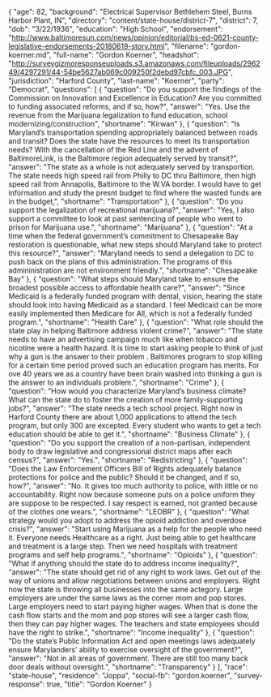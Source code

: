{
  "age": 82,
  "background": "Electrical Supervisor Bethlehem Steel, Burns Harbor Plant, IN",
  "directory": "content/state-house/district-7",
  "district": 7,
  "dob": "3/22/1936",
  "education": "High School",
  "endorsement": "http://www.baltimoresun.com/news/opinion/editorial/bs-ed-0621-county-legislative-endorsements-20180619-story.html",
  "filename": "gordon-koerner.md",
  "full-name": "Gordon Koerner",
  "headshot": "http://surveygizmoresponseuploads.s3.amazonaws.com/fileuploads/296249/4297291/44-54be5627ab069c009250f2debd97cbfc_003.JPG",
  "jurisdiction": "Harford County",
  "last-name": "Koerner",
  "party": "Democrat",
  "questions": [
    {
      "question": "Do you support the findings of the Commission on Innovation and Excellence in Education? Are you committed to funding associated reforms, and if so, how?",
      "answer": "Yes. Use the revenue from the Marijuana legalization to fund education, school modernizing/construction",
      "shortname": "Kirwan"
    },
    {
      "question": "Is Maryland’s transportation spending appropriately balanced between roads and transit? Does the state have the resources to meet its transportation needs? With the cancellation of the Red Line and the advent of BaltimoreLink, is the Baltimore region adequately served by transit?",
      "answer": "The state as a whole is not adequately served by transportion. The state needs high speed rail from Philly to DC thru Baltimore, then high speed rail from Annapolis, Baltimore to the W.VA border. I would have to get information and study the presnt budget to find where the wasted funds are in the budget,",
      "shortname": "Transportation"
    },
    {
      "question": "Do you support the legalization of recreational marijuana?",
      "answer": "Yes, I also support a committee to look at past sentencing of people who went to prison for Marijuana use.",
      "shortname": "Marijuana"
    },
    {
      "question": "At a time when the federal government’s commitment to Chesapeake Bay restoration is questionable, what new steps should Maryland take to protect this resource?",
      "answer": "Maryland needs to send a delegation to DC to push back on the plans of this administration. The programs of this admininistration are not environment friendly.",
      "shortname": "Chesapeake Bay"
    },
    {
      "question": "What steps should Maryland take to ensure the broadest possible access to affordable health care?",
      "answer": "Since Medicaid is a federally funded program with dental, vision, hearing the state should look into having Medicaid as a standard. I feel Medicaid can be more easily implemented then Medicare for All, which is not a federally funded program.",
      "shortname": "Health Care"
    },
    {
      "question": "What role should the state play in helping Baltimore address violent crime?",
      "answer": "The state needs to have an advertising campaign much like when tobacco and nicotine were a health hazard. It is time to start asking people to think of just why a gun is the answer to their problem . Baltimores program to stop killing for a certain time period proved such an education program has merits. For ove 40 years we as a country have been brain washed into thinking a gun is the answer to an individuals problem.",
      "shortname": "Crime"
    },
    {
      "question": "How would you characterize Maryland’s business climate? What can the state do to foster the creation of more family-supporting jobs?",
      "answer": "The state needs a tech school project. Right now in Harford County there are about 1,000 applications to attend the tech program, but only 300 are excepted. Every student who wants to get a tech education should be able to get it.",
      "shortname": "Business Climate"
    },
    {
      "question": "Do you support the creation of a non-partisan, independent body to draw legislative and congressional district maps after each census?",
      "answer": "Yes.",
      "shortname": "Redistricting"
    },
    {
      "question": "Does the Law Enforcement Officers Bill of Rights adequately balance protections for police and the public? Should it be changed, and if so, how?",
      "answer": "No. It gives too much authority to police, with little or no accountability. Right now because someone puts on a police uniform they are suppose to be respected. I say respect is earned, not granted because of the clothes one wears.",
      "shortname": "LEOBR"
    },
    {
      "question": "What strategy would you adopt to address the opioid addiction and overdose crisis?",
      "answer": "Start using Marijuana as a help for the people who need it. Everyone needs Healthcare as a right. Just being able to get healthcare and treatment is a large step. Then we need hospitals with treatment programs and self help programs.",
      "shortname": "Opioids"
    },
    {
      "question": "What if anything should the state do to address income inequality?",
      "answer": "The state should get rid of any right to work laws. Get out of the way of unions and allow negotiations between unions and employers. Right now the state is throwing all businesses into the same actegory. Large employers are under the same laws as the corner mom and pop stores. Large employers need to start paying higher wages. When that is done the cash flow starts and the mom and pop stores will see a larger cash flow, then they can pay higher wages. The teachers and state employees should have the right to strike.",
      "shortname": "Income inequality"
    },
    {
      "question": "Do the state’s Public Information Act and open meetings laws adequately ensure Marylanders’ ability to exercise oversight of the government?",
      "answer": "Not in all areas of government. There are still too many back door deals without oversight.",
      "shortname": "Transparency"
    }
  ],
  "race": "state-house",
  "residence": "Joppa",
  "social-fb": "gordon.koerner",
  "survey-response": true,
  "title": "Gordon Koerner"
}
